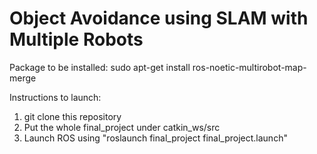 # Object Avoidance using SLAM with Multiple Robots
Package to be installed:
sudo apt-get install ros-noetic-multirobot-map-merge

Instructions to launch:
1. git clone this repository
2. Put the whole final_project under catkin_ws/src
3. Launch ROS using "roslaunch final_project final_project.launch"
